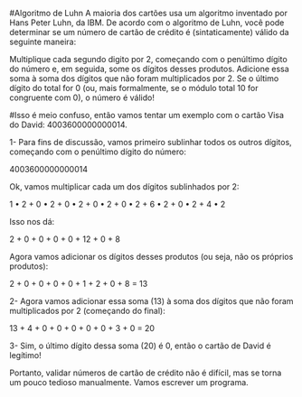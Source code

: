 #Algoritmo de Luhn
A maioria dos cartões usa um algoritmo inventado por Hans Peter Luhn, da IBM.
De acordo com o algoritmo de Luhn, você pode determinar se um número de cartão de crédito é (sintaticamente) válido da seguinte maneira:

Multiplique cada segundo digito por 2, começando com o penúltimo dígito do número e, em seguida, some os dígitos desses produtos.
Adicione essa soma à soma dos dígitos que não foram multiplicados por 2.
Se o último dígito do total for 0 (ou, mais formalmente, se o módulo total 10 for congruente com 0), o número é válido!

#Isso é meio confuso, então vamos tentar um exemplo com o cartão Visa do David: 4003600000000014.

1- Para fins de discussão, vamos primeiro sublinhar todos os outros dígitos, começando com o penúltimo dígito do número:

4003600000000014

Ok, vamos multiplicar cada um dos dígitos sublinhados por 2:

1 • 2 + 0 • 2 + 0 • 2 + 0 • 2 + 0 • 2 + 6 • 2 + 0 • 2 + 4 • 2

Isso nos dá:

2 + 0 + 0 + 0 + 0 + 12 + 0 + 8

Agora vamos adicionar os dígitos desses produtos (ou seja, não os próprios produtos):

2 + 0 + 0 + 0 + 0 + 1 + 2 + 0 + 8 = 13

2- Agora vamos adicionar essa soma (13) à soma dos dígitos que não foram multiplicados por 2 (começando do final):

13 + 4 + 0 + 0 + 0 + 0 + 0 + 3 + 0 = 20

3- Sim, o último dígito dessa soma (20) é 0, então o cartão de David é legítimo!

Portanto, validar números de cartão de crédito não é difícil, mas se torna um pouco tedioso manualmente. Vamos escrever um programa.
